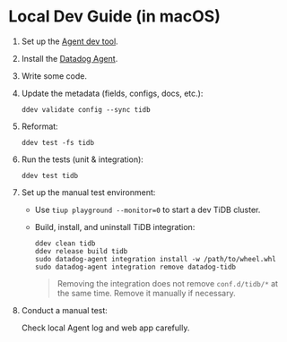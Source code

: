 # Local Dev Guide (in macOS)

1. Set up the [Agent dev tool][1].

2. Install the [Datadog Agent][2].

3. Write some code.

4. Update the metadata (fields, configs, docs, etc.):

   ```shell
   ddev validate config --sync tidb
   ```

5. Reformat:

   ```shell
   ddev test -fs tidb
   ```

6. Run the tests (unit & integration):

   ```shell
   ddev test tidb
   ```

7. Set up the manual test environment:

   - Use `tiup playground --monitor=0` to start a dev TiDB cluster.
   - Build, install, and uninstall TiDB integration:
   
     ```shell
     ddev clean tidb
     ddev release build tidb
     sudo datadog-agent integration install -w /path/to/wheel.whl
     sudo datadog-agent integration remove datadog-tidb
     ```
     
     > Removing the integration does not remove `conf.d/tidb/*` at the same time. Remove it manually if necessary.

8. Conduct a manual test:

   Check local Agent log and web app carefully.

[1]: https://datadoghq.dev/integrations-core/setup/
[2]: https://docs.datadoghq.com/getting_started/agent/
